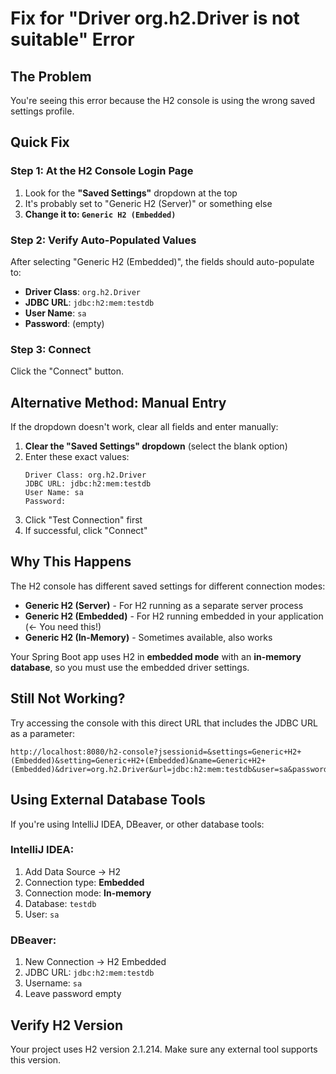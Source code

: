 # Fix for "Driver org.h2.Driver is not suitable" Error

## The Problem
You're seeing this error because the H2 console is using the wrong saved settings profile.

## Quick Fix

### Step 1: At the H2 Console Login Page
1. Look for the **"Saved Settings"** dropdown at the top
2. It's probably set to "Generic H2 (Server)" or something else
3. **Change it to: `Generic H2 (Embedded)`**

### Step 2: Verify Auto-Populated Values
After selecting "Generic H2 (Embedded)", the fields should auto-populate to:
- **Driver Class**: `org.h2.Driver`
- **JDBC URL**: `jdbc:h2:mem:testdb` 
- **User Name**: `sa`
- **Password**: (empty)

### Step 3: Connect
Click the "Connect" button.

## Alternative Method: Manual Entry

If the dropdown doesn't work, clear all fields and enter manually:

1. **Clear the "Saved Settings" dropdown** (select the blank option)
2. Enter these exact values:
   ```
   Driver Class: org.h2.Driver
   JDBC URL: jdbc:h2:mem:testdb
   User Name: sa
   Password: 
   ```
3. Click "Test Connection" first
4. If successful, click "Connect"

## Why This Happens

The H2 console has different saved settings for different connection modes:
- **Generic H2 (Server)** - For H2 running as a separate server process
- **Generic H2 (Embedded)** - For H2 running embedded in your application (← You need this!)
- **Generic H2 (In-Memory)** - Sometimes available, also works

Your Spring Boot app uses H2 in **embedded mode** with an **in-memory database**, so you must use the embedded driver settings.

## Still Not Working?

Try accessing the console with this direct URL that includes the JDBC URL as a parameter:
```
http://localhost:8080/h2-console?jsessionid=&settings=Generic+H2+(Embedded)&setting=Generic+H2+(Embedded)&name=Generic+H2+(Embedded)&driver=org.h2.Driver&url=jdbc:h2:mem:testdb&user=sa&password=
```

## Using External Database Tools

If you're using IntelliJ IDEA, DBeaver, or other database tools:

### IntelliJ IDEA:
1. Add Data Source → H2
2. Connection type: **Embedded**
3. Connection mode: **In-memory**
4. Database: `testdb`
5. User: `sa`

### DBeaver:
1. New Connection → H2 Embedded
2. JDBC URL: `jdbc:h2:mem:testdb`
3. Username: `sa`
4. Leave password empty

## Verify H2 Version
Your project uses H2 version 2.1.214. Make sure any external tool supports this version. 